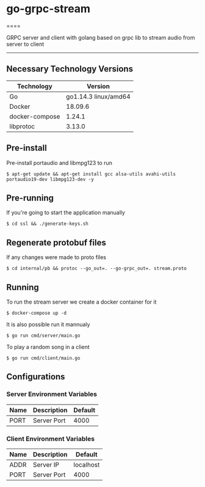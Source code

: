 # go-grpc-stream
====

GRPC server and client with golang based on grpc lib to stream audio from server to client

- - - - 

## Necessary Technology Versions

Technology  | Version
------------- | -------------
Go | go1.14.3 linux/amd64
Docker | 18.09.6
docker-compose | 1.24.1
libprotoc | 3.13.0

## Pre-install

Pre-install portaudio and libmpg123 to run

    $ apt-get update && apt-get install gcc alsa-utils avahi-utils portaudio19-dev libmpg123-dev -y

## Pre-running

If you're going to start the application manually

    $ cd ssl && ./generate-keys.sh

## Regenerate protobuf files

If any changes were made to proto files 

    $ cd internal/pb && protoc --go_out=. --go-grpc_out=. stream.proto

## Running

To run the stream server we create a docker container for it

    $ docker-compose up -d

It is also possible run it mannualy

    $ go run cmd/server/main.go

To play a random song in a client

    $ go run cmd/client/main.go

## Configurations

### Server Environment Variables

| Name | Description | Default |
| ---- | ----------- | ------- |
| PORT | Server Port | 4000 |

### Client Environment Variables

| Name | Description | Default |
| ---- | ----------- | ------- |
| ADDR | Server IP | localhost |
| PORT | Server Port | 4000 |